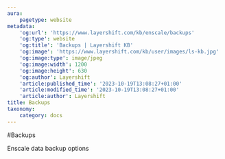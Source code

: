 ```yaml
---
aura:
    pagetype: website
metadata:
    'og:url': 'https://www.layershift.com/kb/enscale/backups'
    'og:type': website
    'og:title': 'Backups | Layershift KB'
    'og:image': 'https://www.layershift.com/kb/user/images/ls-kb.jpg'
    'og:image:type': image/jpeg
    'og:image:width': 1200
    'og:image:height': 630
    'og:author': Layershift
    'article:published_time': '2023-10-19T13:08:27+01:00'
    'article:modified_time': '2023-10-19T13:08:27+01:00'
    'article:author': Layershift
title: Backups
taxonomy:
    category: docs
---
```


#Backups

Enscale data backup options